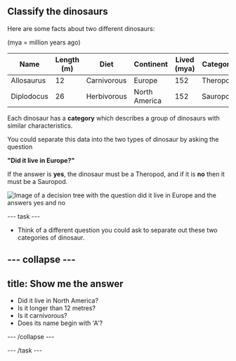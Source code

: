 ## Classify the dinosaurs

Here are some facts about two different dinosaurs:

(mya = million years ago)

| Name       | Length (m)  | Diet        | Continent      | Lived (mya)  | Category  |
|------------|-------------|-------------|----------------|--------------|-----------|
| Allosaurus | 12          | Carnivorous | Europe         | 152          | Theropod  |
| Diplodocus | 26          | Herbivorous | North America  | 152          | Sauropod  |


Each dinosaur has a **category** which describes a group of dinosaurs with similar characteristics. 

You could separate this data into the two types of dinosaur by asking the question

__"Did it live in Europe?"__

If the answer is **yes**, the dinosaur must be a Theropod, and if it is **no** then it must be a Sauropod. 

![Image of a decision tree with the question did it live in Europe and the answers yes and no]()

--- task ---
+ Think of a different question you could ask to separate out these two categories of dinosaur.

--- collapse ---
--- 
title: Show me the answer
---

- Did it live in North America?
- Is it longer than 12 metres?
- Is it carnivorous?
- Does its name begin with 'A'?

--- /collapse ---

--- /task ---

